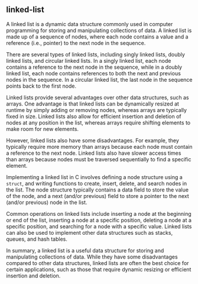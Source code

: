 ## linked-list
A linked list is a dynamic data structure commonly used in computer programming for storing and manipulating collections of data. A linked list is made up of a sequence of nodes, where each node contains a value and a reference (i.e., pointer) to the next node in the sequence.

There are several types of linked lists, including singly linked lists, doubly linked lists, and circular linked lists. In a singly linked list, each node contains a reference to the next node in the sequence, while in a doubly linked list, each node contains references to both the next and previous nodes in the sequence. In a circular linked list, the last node in the sequence points back to the first node.

Linked lists provide several advantages over other data structures, such as arrays. One advantage is that linked lists can be dynamically resized at runtime by simply adding or removing nodes, whereas arrays are typically fixed in size. Linked lists also allow for efficient insertion and deletion of nodes at any position in the list, whereas arrays require shifting elements to make room for new elements.

However, linked lists also have some disadvantages. For example, they typically require more memory than arrays because each node must contain a reference to the next node. Linked lists also have slower access times than arrays because nodes must be traversed sequentially to find a specific element.

Implementing a linked list in C involves defining a node structure using a `struct`, and writing functions to create, insert, delete, and search nodes in the list. The node structure typically contains a data field to store the value of the node, and a next (and/or previous) field to store a pointer to the next (and/or previous) node in the list.

Common operations on linked lists include inserting a node at the beginning or end of the list, inserting a node at a specific position, deleting a node at a specific position, and searching for a node with a specific value. Linked lists can also be used to implement other data structures such as stacks, queues, and hash tables.

In summary, a linked list is a useful data structure for storing and manipulating collections of data. While they have some disadvantages compared to other data structures, linked lists are often the best choice for certain applications, such as those that require dynamic resizing or efficient insertion and deletion.
